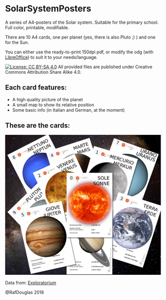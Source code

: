 # SolarSystemPosters
A series of A4-posters of the Solar system. 
Suitable for the primary school.
Full color, printable, modifiable.

There are 10 A4 cards, one per planet (yes, there is also Pluto ;) ) and one for the Sun.

You can either use the ready-to-print 150dpi pdf, or modify the odg (with [LibreOffice](https://www.libreoffice.org/)) to suit it to your needs/language.

[![License: CC BY-SA 4.0](https://licensebuttons.net/l/by-sa/4.0/80x15.png)](https://creativecommons.org/licenses/by-sa/4.0/)
 All provided files are published under Creative Commons Attribution Share Alike 4.0.

## Each card features:
- A high quality picture of the planet
- A small map to show its relative position
- Some basic info (in Italian and German, at the moment)

## These are the cards:

![Sample page](artwork/SolarSystemPosters_cards_shuffle.jpg)

Data from: [Exploratorium](http://www.exploratorium.edu/ronh/solar_system/)

@RafDouglas 2018
